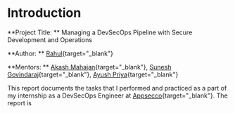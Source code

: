 # Introduction

**Project Title: ** Managing a DevSecOps Pipeline with Secure Development and Operations

**Author: ** [Rahul](https://www.linkedin.com/in/nxi0us/){target="_blank"}

**Mentors: ** [Akash Mahajan](https://twitter.com/makash){target="_blank"}, [Sunesh Govindaraj](https://twitter.com/suneshgovind){target="_blank"}, [Ayush Priya](https://twitter.com/ayushpriya10){target="_blank"}

This report documents the tasks that I performed and practiced as a part of my internship as a DevSecOps Engineer at [Appsecco](https://appsecco.com){target="_blank"}. The report is 